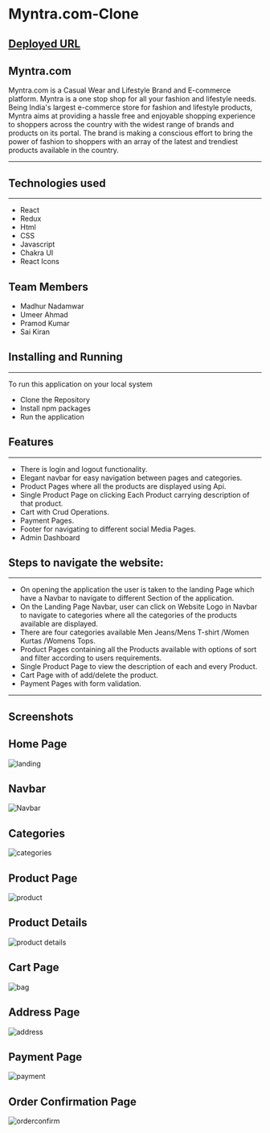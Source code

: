 
# Myntra.com-Clone
## [Deployed URL](https://myntra-clone-iota.vercel.app/)
## Myntra.com

Myntra.com is a Casual Wear and Lifestyle Brand and E-commerce platform. 
Myntra is a one stop shop for all your fashion and lifestyle needs. Being India's largest e-commerce store for fashion and lifestyle products, Myntra aims at providing a hassle free and enjoyable shopping experience to shoppers across the country with the widest range of brands and products on its portal. The brand is making a conscious effort to bring the power of fashion to shoppers with an array of the latest and trendiest products available in the country.



---

## Technologies used

<hr>

- React
- Redux
- Html
- CSS
- Javascript
- Chakra UI
- React Icons


## Team Members
- Madhur Nadamwar
- Umeer Ahmad
- Pramod Kumar
- Sai Kiran


## Installing and Running

<hr>

To run this application on your local system

- Clone the Repository
- Install npm packages
- Run the application

## Features

---

- There is login and logout functionality.
- Elegant navbar for easy navigation between pages and categories.
- Product Pages where all the products are displayed using Api.
- Single Product Page on clicking Each Product carrying description of that product.
- Cart with Crud Operations.
- Payment Pages.
- Footer for navigating to different social Media Pages.
- Admin Dashboard

## Steps to navigate the website:

<hr>

- On opening the application the user is taken to the landing Page which have a Navbar to navigate to different Section of the application.
- On the Landing Page Navbar, user can click on Website Logo in Navbar to navigate to categories where all the categories of the products available are displayed.
- There are four categories available Men Jeans/Mens T-shirt /Women Kurtas /Womens Tops.
- Product Pages containing all the Products available with options of sort and filter according to users requirements.
- Single Product Page to view the description of each and every Product.
- Cart Page with of add/delete the product.
- Payment Pages with form validation.

---

## Screenshots
## Home Page
![landing](https://user-images.githubusercontent.com/112754729/223841332-d924d755-67bd-4d2f-89f6-e2f905ce1ea4.jpg)
 
## Navbar
![Navbar](https://user-images.githubusercontent.com/112754729/223841453-fd52c260-78f8-4c9c-a495-fd4c4cbba2ad.jpg)

## Categories
![categories](https://user-images.githubusercontent.com/112754729/223841529-0d14dc0d-ba3f-4d9a-a2d6-452781955dd4.jpg)

## Product Page
![product](https://user-images.githubusercontent.com/112754729/223841599-bd50ea78-04fe-4fb8-8edd-88ebd114bded.jpg)

## Product Details
![product details](https://user-images.githubusercontent.com/112754729/223841657-14f7a7e1-e7fb-4201-a064-d2c14cff1b58.jpg)

## Cart Page
![bag](https://user-images.githubusercontent.com/112754729/223841799-14e36e14-4d99-4c41-abf6-620b33007599.jpg)

## Address Page
![address](https://user-images.githubusercontent.com/112754729/223841842-908a1cd5-3218-432a-ba88-70b578826918.jpg)

## Payment Page
![payment](https://user-images.githubusercontent.com/112754729/223841935-df024c6b-e666-4f06-8c07-e572e3453611.jpg)

## Order Confirmation Page
![orderconfirm](https://user-images.githubusercontent.com/112754729/223842007-31bf94b8-8bb9-4383-a749-f98112154a3e.jpg)



